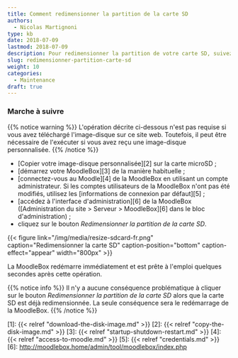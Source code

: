 ```yaml
---
title: Comment redimensionner la partition de la carte SD
authors:
  - Nicolas Martignoni
type: kb
date: 2018-07-09
lastmod: 2018-07-09
description: Pour redimensionner la partition de votre carte SD, suivez ces instructions.
slug: redimensionner-partition-carte-sd
weight: 10
categories:
  - Maintenance
draft: true
---
```


### Marche à suivre

{{% notice warning %}}
L'opération décrite ci-dessous n'est pas requise si vous avez téléchargé l'image-disque sur ce site web. Toutefois, il peut être nécessaire de l'exécuter si vous avez reçu une image-disque personnalisée.
{{% /notice %}}

- [Copier votre image-disque personnalisée][2] sur la carte microSD ;
- [démarrez votre MoodleBox][3] de la manière habituelle ;
- [connectez-vous au Moodle][4] de la MoodleBox en utilisant un compte administrateur. Si les comptes utilisateurs de la MoodleBox n'ont pas été modifiés, utilisez les [informations de connexion par défaut][5] ;
- [accédez à l'interface d'administration][6] de la MoodleBox ([Administration du site > Serveur > MoodleBox][6] dans le bloc d'administration) ;
- cliquez sur le bouton _Redimensionner la partition de la carte SD_.

{{< figure link="/img/media/resize-sdcard-fr.png" caption="Redimensionner la carte SD" caption-position="bottom" caption-effect="appear" width="800px" >}}

La MoodleBox redémarre immédiatement et est prête à l'emploi quelques secondes après cette opération.

{{% notice info %}}
Il n'y a aucune conséquence problématique à cliquer sur le bouton _Redimensionner la partition de la carte SD_ alors que la carte SD est déjà redimensionnée. La seule conséquence sera le redémarrage de la MoodleBox.
{{% /notice %}}

 [1]: {{< relref "download-the-disk-image.md" >}}
 [2]: {{< relref "copy-the-disk-image.md" >}}
 [3]: {{< relref "startup-shutdown-restart.md" >}}
 [4]: {{< relref "access-to-moodle.md" >}}
 [5]: {{< relref "credentials.md" >}}
 [6]: http://moodlebox.home/admin/tool/moodlebox/index.php

